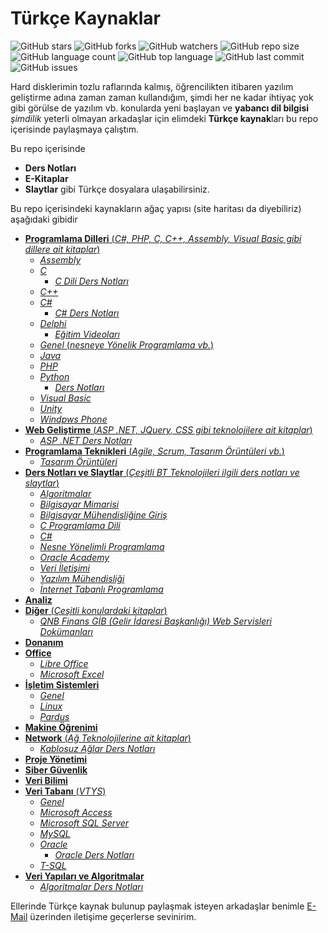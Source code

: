# Türkçe Kaynaklar

![GitHub stars](https://img.shields.io/github/stars/coderserdar/TurkceKaynaklar?style=social) ![GitHub forks](https://img.shields.io/github/forks/coderserdar/TurkceKaynaklar?style=social) ![GitHub watchers](https://img.shields.io/github/watchers/coderserdar/TurkceKaynaklar?style=social) ![GitHub repo size](https://img.shields.io/github/repo-size/coderserdar/TurkceKaynaklar?style=plastic) ![GitHub language count](https://img.shields.io/github/languages/count/coderserdar/TurkceKaynaklar?style=plastic) ![GitHub top language](https://img.shields.io/github/languages/top/coderserdar/TurkceKaynaklar?style=plastic) ![GitHub last commit](https://img.shields.io/github/last-commit/coderserdar/TurkceKaynaklar?color=red&style=plastic) ![GitHub issues](https://img.shields.io/github/issues/coderserdar/TurkceKaynaklar)

Hard disklerimin tozlu raflarında kalmış, öğrencilikten itibaren yazılım geliştirme adına zaman zaman kullandığım, şimdi her ne kadar ihtiyaç yok gibi görülse de yazılım vb. konularda yeni başlayan ve **yabancı dil bilgisi** *şimdilik* yeterli olmayan arkadaşlar için elimdeki **Türkçe kaynak**ları bu repo içerisinde paylaşmaya çalıştım.

Bu repo içerisinde
 - **Ders Notları**
 - **E-Kitaplar**
 - **Slaytlar** gibi Türkçe dosyalara ulaşabilirsiniz.

Bu repo içerisindeki kaynakların ağaç yapısı (site haritası da diyebiliriz) aşağıdaki gibidir
 - [**Programlama Dilleri** (*C#, PHP, C, C++, Assembly, Visual Basic gibi dillere ait kitaplar*)](https://github.com/coderserdar/TurkceKaynaklar/tree/main/Programlama%20Dilleri)
   - [*Assembly*](https://github.com/coderserdar/TurkceKaynaklar/tree/main/Programlama%20Dilleri/Assembly)
   - [*C*](https://github.com/coderserdar/TurkceKaynaklar/tree/main/Programlama%20Dilleri/C)
     - [*C Dili Ders Notları*](https://github.com/coderserdar/TurkceKaynaklar/tree/main/Programlama%20Dilleri/C/C%20Dili%20Ders%20Notları)
   - [*C++*](https://github.com/coderserdar/TurkceKaynaklar/tree/main/Programlama%20Dilleri/C++)
   - [*C#*](https://github.com/coderserdar/TurkceKaynaklar/tree/main/Programlama%20Dilleri/C%20Sharp)
     - [*C# Ders Notları*](https://github.com/coderserdar/TurkceKaynaklar/tree/main/Programlama%20Dilleri/C%20Sharp/C%20Sharp%20Ders%20Notları)
   - [*Delphi*](https://github.com/coderserdar/TurkceKaynaklar/tree/main/Programlama%20Dilleri/Delphi)
     - [*Eğitim Videoları*](https://github.com/coderserdar/TurkceKaynaklar/tree/main/Programlama%20Dilleri/Delphi/Eğitim%20Videoları)
   - [*Genel* (*nesneye Yönelik Programlama vb.*)](https://github.com/coderserdar/TurkceKaynaklar/tree/main/Programlama%20Dilleri/Genel)
   - [*Java*](https://github.com/coderserdar/TurkceKaynaklar/tree/main/Programlama%20Dilleri/Java)
   - [*PHP*](https://github.com/coderserdar/TurkceKaynaklar/tree/main/Programlama%20Dilleri/PHP)
   - [*Python*](https://github.com/coderserdar/TurkceKaynaklar/tree/main/Programlama%20Dilleri/Python)
     - [*Ders Notları*](https://github.com/coderserdar/TurkceKaynaklar/tree/main/Programlama%20Dilleri/Python/Ders%20Notları)
   - [*Visual Basic*](https://github.com/coderserdar/TurkceKaynaklar/tree/main/Programlama%20Dilleri/Visual%20Basic)
   - [*Unity*](https://github.com/coderserdar/TurkceKaynaklar/tree/main/Programlama%20Dilleri/Unity)
   - [*Windpws Phone*](https://github.com/coderserdar/TurkceKaynaklar/tree/main/Programlama%20Dilleri/Windows%20Phone)
  - [**Web Geliştirme** (*ASP .NET, JQuery, CSS gibi teknolojilere ait kitaplar*)](https://github.com/coderserdar/TurkceKaynaklar/tree/main/Web%20Geliştirme)
    - [*ASP .NET Ders Notları*](https://github.com/coderserdar/TurkceKaynaklar/tree/main/Web%20Geliştirme/ASP%20NET%20Ders%20Notları)
  - [**Programlama Teknikleri** (*Agile, Scrum, Tasarım Örüntüleri vb.*)](https://github.com/coderserdar/TurkceKaynaklar/tree/main/Programlama%20Teknikleri)
    - [*Tasarım Örüntüleri*](https://github.com/coderserdar/TurkceKaynaklar/tree/main/Programlama%20Teknikleri/Tasarım%20Örüntüleri)
 - [**Ders Notları ve Slaytlar** (*Çeşitli BT Teknolojileri ilgili ders notları ve slaytlar*)](https://github.com/coderserdar/TurkceKaynaklar/tree/main/Ders%20Notları%20ve%20Slaytlar)
   - [*Algoritmalar*](https://github.com/coderserdar/TurkceKaynaklar/tree/main/Ders%20Notları%20ve%20Slaytlar/Algoritmalar)
   - [*Bilgisayar Mimarisi*](https://github.com/coderserdar/TurkceKaynaklar/tree/main/Ders%20Notları%20ve%20Slaytlar/Bilgisayar%20Mimarisi)
   - [*Bilgisayar Mühendisliğine Giriş*](https://github.com/coderserdar/TurkceKaynaklar/tree/main/Ders%20Notları%20ve%20Slaytlar/Bilgisayar%20Mühendisliğine%20Giriş)
   - [*C Programlama Dili*](https://github.com/coderserdar/TurkceKaynaklar/tree/main/Ders%20Notları%20ve%20Slaytlar/C%20Dili%20Ders%20Notları)
   - [*C#*](https://github.com/coderserdar/TurkceKaynaklar/tree/main/Ders%20Notları%20ve%20Slaytlar/C%20Sharp%20Ders%20Notları)
   - [*Nesne Yönelimli Programlama*](https://github.com/coderserdar/TurkceKaynaklar/tree/main/Ders%20Notları%20ve%20Slaytlar/Nesne%20Yönelimli%20Programlama)
   - [*Oracle Academy*](https://github.com/coderserdar/TurkceKaynaklar/tree/main/Ders%20Notları%20ve%20Slaytlar/Oracle%20Academy%20Veri%20Tabanı%20Ders%20Notları)
   - [*Veri İletişimi*](https://github.com/coderserdar/TurkceKaynaklar/tree/main/Ders%20Notları%20ve%20Slaytlar/Veri%20İletişimi)
   - [*Yazılım Mühendisliği*](https://github.com/coderserdar/TurkceKaynaklar/tree/main/Ders%20Notları%20ve%20Slaytlar/Yazılım%20Mühendisligi)
   - [*İnternet Tabanlı Programlama*](https://github.com/coderserdar/TurkceKaynaklar/tree/main/Ders%20Notları%20ve%20Slaytlar/İnternet%20Tabanlı%20Programlama)
 - [**Analiz**](https://github.com/coderserdar/TurkceKaynaklar/tree/main/Analiz)
 - [**Diğer** (*Çeşitli konulardaki kitaplar*)](https://github.com/coderserdar/TurkceKaynaklar/tree/main/Diğer)
   - [*QNB Finans GİB (Gelir İdaresi Başkanlığı) Web Servisleri Dokümanları*](https://github.com/coderserdar/TurkceKaynaklar/tree/main/Diğer/QNB%20Finans%20GİB%20Servisleri)
 - [**Donanım**](https://github.com/coderserdar/TurkceKaynaklar/tree/main/Donanım)
 - [**Office**](https://github.com/coderserdar/TurkceKaynaklar/tree/main/Office)
   - [*Libre Office*](https://github.com/coderserdar/TurkceKaynaklar/tree/main/Office/LibreOffice)
   - [*Microsoft Excel*](https://github.com/coderserdar/TurkceKaynaklar/tree/main/Office/Microsoft%20Excel)
 - [**İşletim Sistemleri**](https://github.com/coderserdar/TurkceKaynaklar/tree/main/İşletim%20Sistemleri)
   - [*Genel*](https://github.com/coderserdar/TurkceKaynaklar/tree/main/İşletim%20Sistemleri/Genel)
   - [*Linux*](https://github.com/coderserdar/TurkceKaynaklar/tree/main/İşletim%20Sistemleri/Linux)
   - [*Pardus*](https://github.com/coderserdar/TurkceKaynaklar/tree/main/İşletim%20Sistemleri/Pardus)
 - [**Makine Öğrenimi**](https://github.com/coderserdar/TurkceKaynaklar/tree/main/Makine%20Öğrenimi)
 - [**Network** (*Ağ Teknolojilerine ait kitaplar*)](https://github.com/coderserdar/TurkceKaynaklar/tree/main/Network)
   - [*Kablosuz Ağlar Ders Notları*](https://github.com/coderserdar/TurkceKaynaklar/tree/main/Network/Kablosuz%20Ağlar%20Ders%20Notları)
 - [**Proje Yönetimi**](https://github.com/coderserdar/TurkceKaynaklar/tree/main/Proje%20Yönetimi)
 - [**Siber Güvenlik**](https://github.com/coderserdar/TurkceKaynaklar/tree/main/Siber%20Güvenlik)
 - [**Veri Bilimi**](https://github.com/coderserdar/TurkceKaynaklar/tree/main/Veri%20Bilimi)
 - [**Veri Tabanı** (*VTYS*)](https://github.com/coderserdar/TurkceKaynaklar/tree/main/Veri%20Tabanı)
   - [*Genel*](https://github.com/coderserdar/TurkceKaynaklar/tree/main/Veri%20Taban%C4%B1/Genel)
   - [*Microsoft Access*](https://github.com/coderserdar/TurkceKaynaklar/tree/main/Veri%20Taban%C4%B1/Microsoft%20Access)
   - [*Microsoft SQL Server*](https://github.com/coderserdar/TurkceKaynaklar/tree/main/Veri%20Taban%C4%B1/Microsoft%20SQL%20Server)
   - [*MySQL*](https://github.com/coderserdar/TurkceKaynaklar/tree/main/Veri%20Taban%C4%B1/MySQL)
   - [*Oracle*](https://github.com/coderserdar/TurkceKaynaklar/tree/main/Veri%20Taban%C4%B1/Oracle)
     - [*Oracle Ders Notları*](https://github.com/coderserdar/TurkceKaynaklar/tree/main/Veri%20Taban%C4%B1/Oracle/Oracle%20Ders%20Notlar%C4%B1)
   - [*T-SQL*](https://github.com/coderserdar/TurkceKaynaklar/tree/main/Veri%20Taban%C4%B1/T-SQL)
 - [**Veri Yapıları ve Algoritmalar**](https://github.com/coderserdar/TurkceKaynaklar/tree/main/Veri%20Yapıları%20ve%20Algoritmalar)
   - [*Algoritmalar Ders Notları*](https://github.com/coderserdar/TurkceKaynaklar/tree/main/Veri%20Yapıları%20ve%20Algoritmalar/Algoritma%20Ders%20Notları)

 Ellerinde Türkçe kaynak bulunup paylaşmak isteyen arkadaşlar benimle [E-Mail](mailto:serdargul@outlook.com) üzerinden iletişime geçerlerse sevinirim.